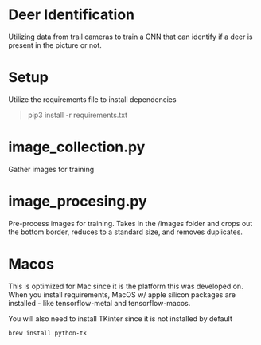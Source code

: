 # Deer Identification 

Utilizing data from trail cameras to train a CNN that can identify if a deer is present in the picture or not. 

# Setup 

Utilize the requirements file to install dependencies

> pip3 install -r requirements.txt 

# image_collection.py

Gather images for training

# image_procesing.py

Pre-process images for training. Takes in the /images folder and crops out the bottom border, reduces to a standard size, and removes duplicates.

# Macos 

This is optimized for Mac since it is the platform this was developed on. When you install requirements, MacOS w/ apple silicon packages are installed - like tensorflow-metal and tensorflow-macos. 

You will also need to install TKinter since it is not installed by default 

```Shell
brew install python-tk
```
